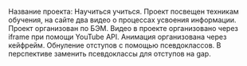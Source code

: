 Название проекта: Научиться учиться.
Проект посвещен техникам обучения, на сайте два видео о процессах усвоения информации.
Проект организован по БЭМ. Видео в проекте организовано через iframe при помощи YouTube API. Анимация организована через кейфрейм. Обнуление отступов с помощью псевдоклассов. В перспективе заменить псевдоклассы для отступов на gap.
